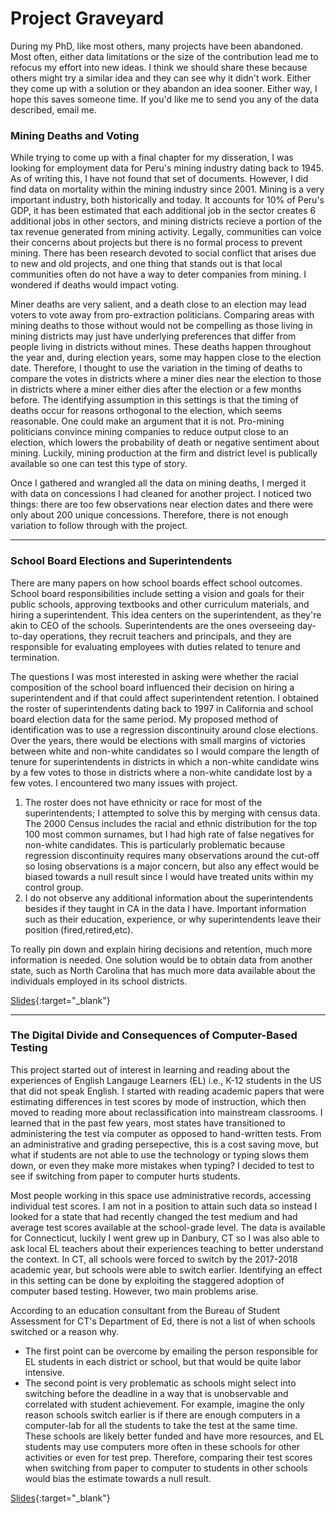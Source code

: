 # Project Graveyard
During my PhD, like most others, many projects have been abandoned. Most often, either data limitations or the size of the contribution lead me to refocus my effort into new ideas. I think we should share these because others might try a similar idea and they can see why it didn't work. Either they come up with a solution or they abandon an idea sooner. Either way, I hope this saves someone time. If you'd like me to send you any of the data described, email me. 

### Mining Deaths and Voting 
While trying to come up with a final chapter for my disseration, I was looking for employment data for Peru's mining industry dating back to 1945. As of writing this, I have not found that set of documents. However, I did find data on mortality within the mining industry since 2001. Mining is a very important industry, both historically and today. It accounts for 10% of Peru's GDP, it has been estimated that each additional job in the sector creates 6 additional jobs in other sectors, and mining districts recieve a portion of the tax revenue generated from mining activity. Legally, communities can voice their concerns about projects but there is no formal process to prevent mining. There has been research devoted to social conflict that arises due to new and old projects, and one thing that stands out is that local communities often do not have a way to deter companies from mining. I wondered if deaths would impact voting.

Miner deaths are very salient, and a death close to an election may lead voters to vote away from pro-extraction politicians. Comparing areas with mining deaths to those without would not be compelling as those living in mining districts may just have underlying preferences that differ from people living in districts without mines. These deaths happen throughout the year and, during election years, some may happen close to the election date. Therefore, I thought to use the variation in the timing of deaths to compare the votes in districts where a miner dies near the election to those in districts where a miner either dies after the election or a few months before. The identifying assumption in this settings is that the timing of deaths occur for reasons orthogonal to the election, which seems reasonable. One could make an argument that it is not. Pro-mining politicians convince mining companies to reduce output close to an election, which lowers the probability of death or negative sentiment about mining. Luckily, mining production at the firm and district level is publically available so one can test this type of story. 

Once I gathered and wrangled all the data on mining deaths, I merged it with data on concessions I had cleaned for another project. I noticed two things: there are too few observations near election dates and there were only about 200 unique concessions. Therefore, there is not enough variation to follow through with the project. 

---

### School Board Elections and Superintendents
There are many papers on how school boards effect school outcomes. School board responsibilities include setting a vision and goals for their public schools, approving textbooks and other curriculum materials, and hiring a superintendent. This idea centers on the superintendent, as they're akin to CEO of the schools. Superintendents are the ones overseeing day-to-day operations, they recruit teachers and principals, and they are responsible for evaluating employees with duties related to tenure and termination. 

The questions I was most interested in asking were whether the racial composition of the school board influenced their decision on hiring a superintendent and if that could affect superintendent retention. I obtained the roster of superintendents dating back to 1997 in California and school board election data for the same period. My proposed method of identification was to use a regression discontinuity around close elections. Over the years, there would be elections with small margins of victories between white and non-white candidates so I would compare the length of tenure for superintendents in districts in which a non-white candidate wins by a few votes to those in districts where a non-white candidate lost by a few votes. I encountered two many issues with project.

1. The roster does not have ethnicity or race for most of the superintendents; I attempted to solve this by merging with census data. The 2000 Census includes the racial and ethnic distribution for the top 100 most common surnames, but I had high rate of false negatives for non-white candidates. This is particularly problematic because regression discontinuity requires many observations around the cut-off so losing observations is a major concern, but also any effect would be biased towards a null result since I would have treated units within my control group. 
2. I do not observe any additional information about the superintendents besides if they taught in CA in the data I have. Important information such as their education, experience, or why superintendents leave their position (fired,retired,etc).

To really pin down and explain hiring decisions and retention, much more information is needed. One solution would be to obtain data from another state, such as North Carolina that has much more data available about the individuals employed in its school districts. 

 [Slides](https://drive.google.com/file/d/1EyU29A9BA5E-_4G_vkFu5Z0XrgmvsLEJ/view?usp=sharing?){:target="_blank"}
 
---

### The Digital Divide and Consequences of Computer-Based Testing
This project started out of interest in learning and reading about the experiences of English Langauge Learners (EL) i.e., K-12 students in the US that did not speak English. I started with reading academic papers that were estimating differences in test scores by mode of instruction, which then moved to reading more about reclassification into mainstream classrooms. I learned that in the past few years, most states have transitioned to administering the test via computer as opposed to hand-written tests. From an administrative and grading persepective, this is a cost saving move, but what if students are not able to use the technology or typing slows them down, or even they make more mistakes when typing? I decided to test to see if switching from paper to computer hurts students. 

Most people working in this space use administrative records, accessing individual test scores. I am not in a position to attain such data so instead I looked for a state that had recently changed the test medium and had average test scores available at the school-grade level. The data is available for Connecticut, luckily I went grew up in Danbury, CT so I was also able to ask local EL teachers about their experiences teaching to better understand the context. In CT, all schools were forced to switch by the 2017-2018 academic year, but schools were able to switch earlier. Identifying an effect in this setting can be done by exploiting the staggered adoption of computer based testing. However, two main problems arise. 

According to an education consultant from the Bureau of Student Assessment for CT's Department of Ed, there is not a list of when schools switched or a reason why.

* The first point can be overcome by emailing the person responsible for EL students in each district or school, but that would be quite labor intensive.
* The second point is very problematic as schools might select into switching before the deadline in a way that is unobservable and correlated with student achievement. For example, imagine the only reason schools switch earlier is if there are enough computers in a computer-lab for all the students to take the test at the same time. These schools are likely better funded and have more resources, and EL students may use computers more often in these schools for other activities or even for test prep. Therefore, comparing their test scores when switching from paper to computer to students in other schools would bias the estimate towards a null result. 

[Slides](https://drive.google.com/file/d/1dadyKR3FuzQR4HTd1PwVcbCzxcLxCFli/view?usp=sharing?){:target="_blank"}
